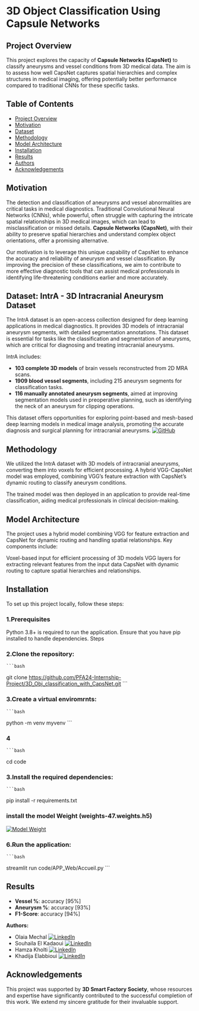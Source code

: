 #  3D Object Classification Using Capsule Networks
 ## Project Overview
This project explores the capacity of **Capsule Networks (CapsNet)** to classify aneurysms and vessel conditions from 3D medical data. The aim is to assess how well CapsNet captures spatial hierarchies and complex structures in medical imaging, offering potentially better performance compared to traditional CNNs for these specific tasks.

## Table of Contents
- [Project Overview](#project-overview)
- [Motivation](#motivation)
- [Dataset](#dataset)
- [Methodology](#methodology)
- [Model Architecture](#modelArchitecture)
- [Installation](#installation)
- [Results](#results)
- [Authors](#authors)
- [Acknowledgements](#acknowledgements)
## Motivation

The detection and classification of aneurysms and vessel abnormalities are critical tasks in medical diagnostics. Traditional Convolutional Neural Networks (CNNs), while powerful, often struggle with capturing the intricate spatial relationships in 3D medical images, which can lead to misclassification or missed details. **Capsule Networks (CapsNet)**, with their ability to preserve spatial hierarchies and understand complex object orientations, offer a promising alternative. 

Our motivation is to leverage this unique capability of CapsNet to enhance the accuracy and reliability of aneurysm and vessel classification. By improving the precision of these classifications, we aim to contribute to more effective diagnostic tools that can assist medical professionals in identifying life-threatening conditions earlier and more accurately.

## Dataset: IntrA - 3D Intracranial Aneurysm Dataset

The IntrA dataset is an open-access collection designed for deep learning applications in medical diagnostics. It provides 3D models of intracranial aneurysm segments, with detailed segmentation annotations. This dataset is essential for tasks like the classification and segmentation of aneurysms, which are critical for diagnosing and treating intracranial aneurysms. 

IntrA includes:
- **103 complete 3D models** of brain vessels reconstructed from 2D MRA scans.
- **1909 blood vessel segments**, including 215 aneurysm segments for classification tasks.
- **116 manually annotated aneurysm segments**, aimed at improving segmentation models used in preoperative planning, such as identifying the neck of an aneurysm for clipping operations.

This dataset offers opportunities for exploring point-based and mesh-based deep learning models in medical image analysis, promoting the accurate diagnosis and surgical planning for intracranial aneurysms.
[![GitHub](https://img.shields.io/badge/GitHub-%2312100E.svg?style=for-the-badge&logo=github&logoColor=white)](https://github.com/intra3d2019/IntrA/blob/master/README.md)


## Methodology
We utilized the IntrA dataset with 3D models of intracranial aneurysms, converting them into voxels for efficient processing. A hybrid VGG-CapsNet model was employed, combining VGG’s feature extraction with CapsNet’s dynamic routing to classify aneurysm conditions.

The trained model was then deployed in an application to provide real-time classification, aiding medical professionals in clinical decision-making.

## Model Architecture
The project uses a hybrid model combining VGG for feature extraction and CapsNet for dynamic routing and handling spatial relationships. Key components include:

Voxel-based input for efficient processing of 3D models
VGG layers for extracting relevant features from the input data
CapsNet with dynamic routing to capture spatial hierarchies and relationships.

## Installation
To set up this project locally, follow these steps:

### 1.Prerequisites
Python 3.8+ is required to run the application.
Ensure that you have pip installed to handle dependencies.
Steps
### 2.Clone the repository:
    ```bash
git clone https://github.com/PFA24-Internship-Project/3D_Obj_classification_with_CapsNet.git
    ```

### 3.Create a virtual enviromrnts:
    ```bash
python -m venv myvenv
    ```
    
### 4
    ```bash
cd code


### 3.Install the required dependencies:
    ```bash
pip install -r requirements.txt

### install the model Weight (weights-47.weights.h5)
[![Model Weight](https://img.shields.io/badge/Google%20Drive-4285F4?style=for-the-badge&logo=googledrive&logoColor=white)](https://drive.google.com/drive/folders/1u9EOpJ6-FmmAHKbMYMqR_gtGmcFWhLxB)


### 6.Run the application:
    ```bash
streamlit run code/APP_Web/Accueil.py
    ```

## Results
- **Vessel %**: accuracy [95%] 
- **Aneurysm %**: accuracy [93%]   
- **F1-Score**: accuracy [94%]

**Authors:**  
- Olaia Mechal [![LinkedIn](https://img.shields.io/badge/LinkedIn-0077B5?style=for-the-badge&logo=linkedin&logoColor=white)](linkedin.com/in/olaia-mechal-82509b261/)
- Souhaila El Kadaoui [![LinkedIn](https://img.shields.io/badge/LinkedIn-0077B5?style=for-the-badge&logo=linkedin&logoColor=white)](http://linkedin.com/in/souhaila-elkadaoui-0b0397236/) 
-  Hamza Kholti [![LinkedIn](https://img.shields.io/badge/LinkedIn-0077B5?style=for-the-badge&logo=linkedin&logoColor=white)](www.linkedin.com/in/hamza-kholti-075288209/) 
- Khadija Elabbioui [![LinkedIn](https://img.shields.io/badge/LinkedIn-0077B5?style=for-the-badge&logo=linkedin&logoColor=white)](linkedin.com/in/khadija-elabbioui-308499216/)

## Acknowledgements
This project was supported by **3D Smart Factory Society**, whose resources and expertise have significantly contributed to the successful completion of this work. We extend my sincere gratitude for their invaluable support.




